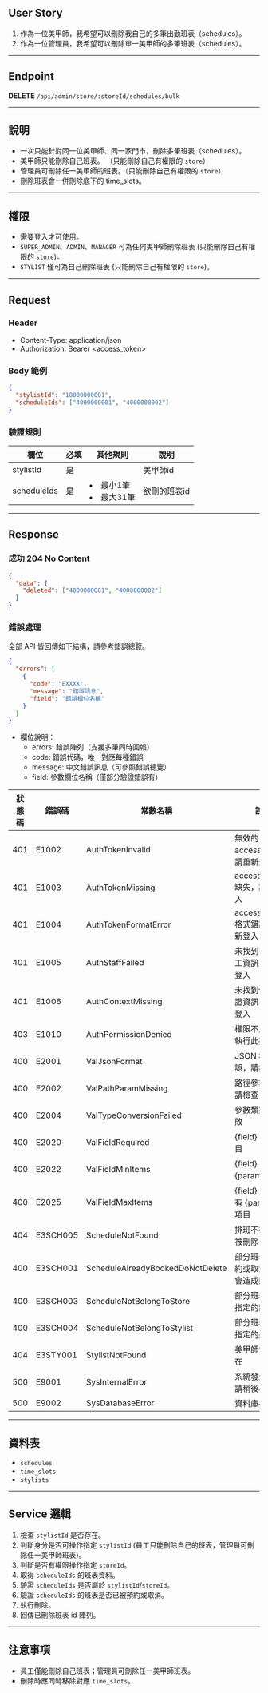 ## User Story

1. 作為一位美甲師，我希望可以刪除我自己的多筆出勤班表（schedules）。
2. 作為一位管理員，我希望可以刪除單一美甲師的多筆班表（schedules）。

---

## Endpoint

**DELETE** `/api/admin/store/:storeId/schedules/bulk`

---

## 說明

- 一次只能針對同一位美甲師、同一家門市，刪除多筆班表（schedules）。
- 美甲師只能刪除自己班表。 （只能刪除自己有權限的 `store`）
- 管理員可刪除任一美甲師的班表。（只能刪除自己有權限的 `store`）
- 刪除班表會一併刪除底下的 time_slots。

---

## 權限

- 需要登入才可使用。
- `SUPER_ADMIN`、`ADMIN`、`MANAGER` 可為任何美甲師刪除班表 (只能刪除自己有權限的 `store`)。
- `STYLIST` 僅可為自己刪除班表 (只能刪除自己有權限的 `store`)。

---

## Request

### Header

- Content-Type: application/json
- Authorization: Bearer <access_token>

### Body 範例

```json
{
  "stylistId": "18000000001",
  "scheduleIds": ["4000000001", "4000000002"]
}
```

### 驗證規則

| 欄位        | 必填 | 其他規則                | 說明         |
| ----------- | ---- | ----------------------- | ------------ |
| stylistId   | 是   |                         | 美甲師id     |
| scheduleIds | 是   | <li>最小1筆<li>最大31筆 | 欲刪的班表id |

---

## Response

### 成功 204 No Content

```json
{
  "data": {
    "deleted": ["4000000001", "4000000002"]
  }
}
```

### 錯誤處理

全部 API 皆回傳如下結構，請參考錯誤總覽。

```json
{
  "errors": [
    {
      "code": "EXXXX",
      "message": "錯誤訊息",
      "field": "錯誤欄位名稱"
    }
  ]
}
```

- 欄位說明：
  - errors: 錯誤陣列（支援多筆同時回報）
  - code: 錯誤代碼，唯一對應每種錯誤
  - message: 中文錯誤訊息（可參照錯誤總覽）
  - field: 參數欄位名稱（僅部分驗證錯誤有）

| 狀態碼 | 錯誤碼   | 常數名稱                         | 說明                                   |
| ------ | -------- | -------------------------------- | -------------------------------------- |
| 401    | E1002    | AuthTokenInvalid                 | 無效的 accessToken，請重新登入         |
| 401    | E1003    | AuthTokenMissing                 | accessToken 缺失，請重新登入           |
| 401    | E1004    | AuthTokenFormatError             | accessToken 格式錯誤，請重新登入       |
| 401    | E1005    | AuthStaffFailed                  | 未找到有效的員工資訊，請重新登入       |
| 401    | E1006    | AuthContextMissing               | 未找到使用者認證資訊，請重新登入       |
| 403    | E1010    | AuthPermissionDenied             | 權限不足，無法執行此操作               |
| 400    | E2001    | ValJsonFormat                    | JSON 格式錯誤，請檢查                  |
| 400    | E2002    | ValPathParamMissing              | 路徑參數缺失，請檢查                   |
| 400    | E2004    | ValTypeConversionFailed          | 參數類型轉換失敗                       |
| 400    | E2020    | ValFieldRequired                 | {field} 為必填項目                     |
| 400    | E2022    | ValFieldMinItems                 | {field} 至少需要 {param} 個項目        |
| 400    | E2025    | ValFieldMaxItems                 | {field} 最多只能有 {param} 個項目      |
| 404    | E3SCH005 | ScheduleNotFound                 | 排班不存在或已被刪除                   |
| 400    | E3SCH001 | ScheduleAlreadyBookedDoNotDelete | 部分班表已被預約或取消，刪除會造成問題 |
| 400    | E3SCH003 | ScheduleNotBelongToStore         | 部分班表不屬於指定的門市               |
| 400    | E3SCH004 | ScheduleNotBelongToStylist       | 部分班表不屬於指定的美甲師             |
| 404    | E3STY001 | StylistNotFound                  | 美甲師資料不存在                       |
| 500    | E9001    | SysInternalError                 | 系統發生錯誤，請稍後再試               |
| 500    | E9002    | SysDatabaseError                 | 資料庫操作失敗                         |

---

## 資料表

- `schedules`
- `time_slots`
- `stylists`

---

## Service 邏輯

1. 檢查 `stylistId` 是否存在。
2. 判斷身分是否可操作指定 `stylistId` (員工只能刪除自己的班表，管理員可刪除任一美甲師班表)。
3. 判斷是否有權限操作指定 `storeId`。
4. 取得 `scheduleIds` 的班表資料。
5. 驗證 `scheduleIds` 是否屬於 `stylistId`/`storeId`。
6. 驗證 `scheduleIds` 的班表是否已被預約或取消。
7. 執行刪除。
8. 回傳已刪除班表 id 陣列。

---

## 注意事項

- 員工僅能刪除自己班表；管理員可刪除任一美甲師班表。
- 刪除時應同時移除對應 `time_slots`。
